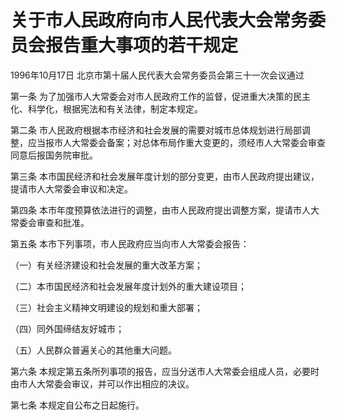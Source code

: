 # 关于市人民政府向市人民代表大会常务委员会报告重大事项的若干规定

1996年10月17日 北京市第十届人民代表大会常务委员会第三十一次会议通过

<!-- INFO END -->

第一条 为了加强市人大常委会对市人民政府工作的监督，促进重大决策的民主化、科学化，根据宪法和有关法律，制定本规定。

第二条 市人民政府根据本市经济和社会发展的需要对城市总体规划进行局部调整，应当报市人大常委会备案；对总体布局作重大变更的，须经市人大常委会审查同意后报国务院审批。

第三条 本市国民经济和社会发展年度计划的部分变更，由市人民政府提出建议，提请市人大常委会审议和决定。

第四条 本市年度预算依法进行的调整，由市人民政府提出调整方案，提请市人大常委会审查和批准。

第五条 本市下列事项，市人民政府应当向市人大常委会报告：

（一）有关经济建设和社会发展的重大改革方案；

（二）本市国民经济和社会发展年度计划外的重大建设项目；

（三）社会主义精神文明建设的规划和重大部署；

（四）同外国缔结友好城市；

（五）人民群众普遍关心的其他重大问题。

第六条 本规定第五条所列事项的报告，应当分送市人大常委会组成人员，必要时由市人大常委会审议，并可以作出相应的决议。

第七条 本规定自公布之日起施行。

